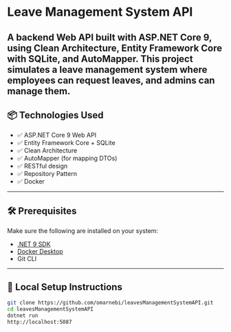 # Leave Management System API

A backend Web API built with **ASP.NET Core 9**, using **Clean Architecture**, Entity Framework Core with SQLite, and AutoMapper.
This project simulates a leave management system where employees can request leaves, and admins can manage them.
---
## 📦 Technologies Used

- ✅ ASP.NET Core 9 Web API
- ✅ Entity Framework Core + SQLite
- ✅ Clean Architecture
- ✅ AutoMapper (for mapping DTOs)
- ✅ RESTful design
- ✅ Repository Pattern
- ✅ Docker


---

## 🛠️ Prerequisites

Make sure the following are installed on your system:

- [.NET 9 SDK](https://dotnet.microsoft.com/download/dotnet/9.0)
- [Docker Desktop](https://www.docker.com/products/docker-desktop)
- Git CLI
---

## 🚀 Local Setup Instructions
```bash
git clone https://github.com/omarnebi/leavesManagementSystemAPI.git
cd leavesManagementSystemAPI
dotnet run
http://localhost:5087








